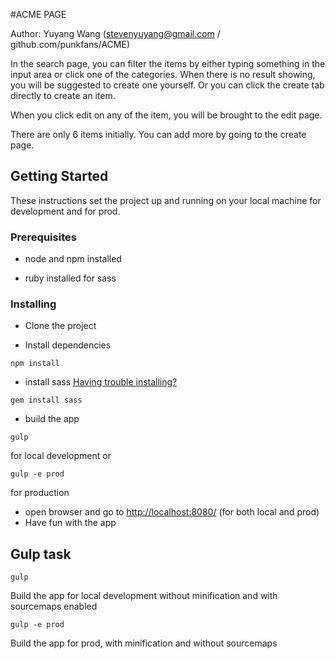 #ACME PAGE

Author: Yuyang Wang (stevenyuyang@gmail.com / github.com/punkfans/ACME)

In the search page, you can filter the items by either typing something in the input area
or click one of the categories. When there is no result showing, you will be suggested 
to create one yourself. Or you can click the create tab directly to create an item.

When you click edit on any of the item, you will be brought to the edit page.

There are only 6 items initially. You can add more by going to the create page.

## Getting Started
These instructions set the project up and running on your local 
machine for development and for prod.

### Prerequisites

* node and npm installed

* ruby installed for sass

### Installing

* Clone the project

* Install dependencies

```
npm install
```

* install sass [Having trouble installing?](http://sass-lang.com/install)
```
gem install sass
```

* build the app

```
gulp
```
for local development or

```
gulp -e prod
```

for production

* open browser and go to [http://localhost:8080/](http://localhost:8080/) (for both local and prod)
* Have fun with the app

## Gulp task

```
gulp
```

Build the app for local development without minification and with sourcemaps enabled


```
gulp -e prod
```

Build the app for prod, with minification and without sourcemaps